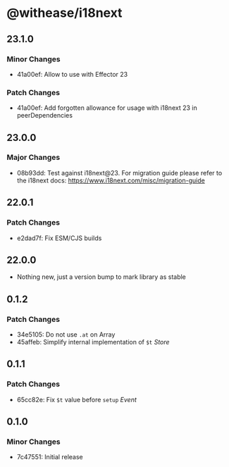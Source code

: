 # @withease/i18next

## 23.1.0

### Minor Changes

- 41a00ef: Allow to use with Effector 23

### Patch Changes

- 41a00ef: Add forgotten allowance for usage with i18next 23 in peerDependencies

## 23.0.0

### Major Changes

- 08b93dd: Test against i18next@23. For migration guide please refer to the i18next docs: https://www.i18next.com/misc/migration-guide

## 22.0.1

### Patch Changes

- e2dad7f: Fix ESM/CJS builds

## 22.0.0

- Nothing new, just a version bump to mark library as stable

## 0.1.2

### Patch Changes

- 34e5105: Do not use `.at` on Array
- 45affeb: Simplify internal implementation of `$t` _Store_

## 0.1.1

### Patch Changes

- 65cc82e: Fix `$t` value before `setup` _Event_

## 0.1.0

### Minor Changes

- 7c47551: Initial release
